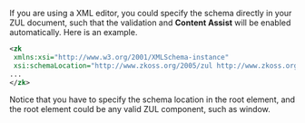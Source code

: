 If you are using a XML editor, you could specify the schema directly in
your ZUL document, such that the validation and **Content Assist** will
be enabled automatically. Here is an example.

```xml
<zk
 xmlns:xsi="http://www.w3.org/2001/XMLSchema-instance"
 xsi:schemaLocation="http://www.zkoss.org/2005/zul http://www.zkoss.org/2005/zul/zul.xsd">
...
</zk>
```

Notice that you have to specify the schema location in the root element,
and the root element could be any valid ZUL component, such as window.


